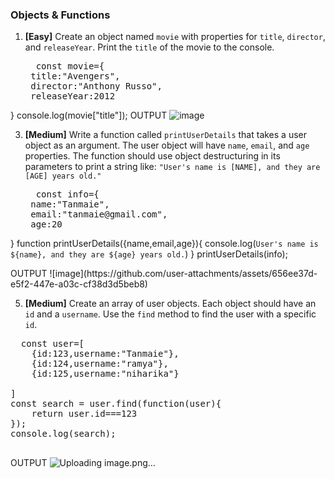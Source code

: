 ### Objects & Functions

1. **[Easy]** Create an object named `movie` with properties for `title`, `director`, and `releaseYear`. Print the `title` of the movie to the console.
   <pre>
     const movie={
    title:"Avengers",
    director:"Anthony Russo",
    releaseYear:2012
}
console.log(movie["title"]);
   </pre>
   OUTPUT
  ![image](https://github.com/user-attachments/assets/68df5c19-12a3-4877-81d6-9e1067418fdb)

3. **[Medium]** Write a function called `printUserDetails` that takes a user object as an argument. The user object will have `name`, `email`, and `age` properties. The function should use object destructuring in its parameters to print a string like: `"User's name is [NAME], and they are [AGE] years old."`
   <pre>
     const info={
    name:"Tanmaie",
    email:"tanmaie@gmail.com",
    age:20
}
     function printUserDetails({name,email,age}){
    console.log(`User's name is ${name}, and they are ${age} years old.`)
}
printUserDetails(info);

   </pre>
   OUTPUT
   ![image](https://github.com/user-attachments/assets/656ee37d-e5f2-447e-a03c-cf38d3d5beb8)

   
5. **[Medium]** Create an array of user objects. Each object should have an `id` and a `username`. Use the `find` method to find the user with a specific `id`.
<pre>
  const user=[
    {id:123,username:"Tanmaie"},
    {id:124,username:"ramya"},
    {id:125,username:"niharika"}

]
const search = user.find(function(user){
    return user.id===123
});
console.log(search);

</pre>
OUTPUT
![Uploading image.png…]()
